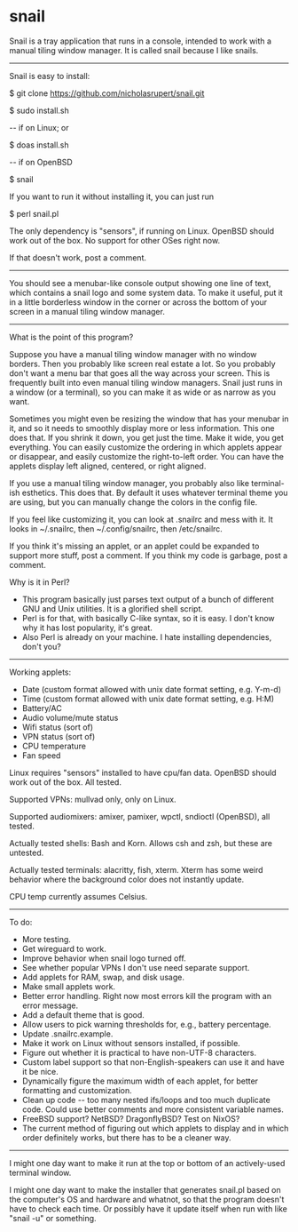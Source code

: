 # snail
Snail is a tray application that runs in a console, intended to work with a manual tiling window manager. It is called snail because I like snails.

---

Snail is easy to install: 

$ git clone https://github.com/nicholasrupert/snail.git
  
$ sudo install.sh

 -- if on Linux; or 
 
$ doas install.sh

 -- if on OpenBSD
  
$ snail
  
  If you want to run it without installing it, you can just run
  
$ perl snail.pl
 
  The only dependency is "sensors", if running on Linux. OpenBSD should work out of the box. No support for other OSes right now.

  If that doesn't work, post a comment.
  
---

You should see a menubar-like console output showing one line of text, which contains a snail logo and some system data. 
To make it useful, put it in a little borderless window in the corner or across the bottom of your screen in a manual tiling window manager.
    
--- 

What is the point of this program?

  Suppose you have a manual tiling window manager with no window borders. Then you probably like screen real estate a lot.
  So you probably don't want a menu bar that goes all the way across your screen. This is frequently built into even manual tiling window managers.
  Snail just runs in a window (or a terminal), so you can make it as wide or as narrow as you want.
  
  Sometimes you might even be resizing the window that has your menubar in it, and so it needs to smoothly display more or less information.
  This one does that. If you shrink it down, you get just the time. Make it wide, you get everything.
  You can easily customize the ordering in which applets appear or disappear, and easily customize the right-to-left order.
  You can have the applets display left aligned, centered, or right aligned.
 
  If you use a manual tiling window manager, you probably also like terminal-ish esthetics. This does that.
  By default it uses whatever terminal theme you are using, but you can manually change the colors in the config file.
 
  If you feel like customizing it, you can look at .snailrc and mess with it. It looks in ~/.snailrc, then ~/.config/snailrc, then /etc/snailrc.

  If you think it's missing an applet, or an applet could be expanded to support more stuff, post a comment.
  If you think my code is garbage, post a comment.

Why is it in Perl?
-  This program basically just parses text output of a bunch of different GNU and Unix utilities. It is a glorified shell script.
-  Perl is for that, with basically C-like syntax, so it is easy. I don't know why it has lost popularity, it's great.
-  Also Perl is already on your machine. I hate installing dependencies, don't you?

---

Working applets:
- Date (custom format allowed with unix date format setting, e.g. Y-m-d)
- Time (custom format allowed with unix date format setting, e.g. H:M)
- Battery/AC
- Audio volume/mute status
- Wifi status (sort of)
- VPN status (sort of)
- CPU temperature
- Fan speed

Linux requires "sensors" installed to have cpu/fan data. OpenBSD should work out of the box. All tested.

Supported VPNs: mullvad only, only on Linux.

Supported audiomixers: amixer, pamixer, wpctl, sndioctl (OpenBSD), all tested.

Actually tested shells: Bash and Korn. Allows csh and zsh, but these are untested.

Actually tested terminals: alacritty, fish, xterm. Xterm has some weird behavior where the background color does not instantly update.

CPU temp currently assumes Celsius.

---

To do:

- More testing.
- Get wireguard to work.
- Improve behavior when snail logo turned off.
- See whether popular VPNs I don't use need separate support.
- Add applets for RAM, swap, and disk usage.
- Make small applets work.
- Better error handling. Right now most errors kill the program with an error message.
- Add a default theme that is good.
- Allow users to pick warning thresholds for, e.g., battery percentage.
- Update .snailrc.example.
- Make it work on Linux without sensors installed, if possible.
- Figure out whether it is practical to have non-UTF-8 characters.
- Custom label support so that non-English-speakers can use it and have it be nice.
- Dynamically figure the maximum width of each applet, for better formatting and customization.
- Clean up code -- too many nested ifs/loops and too much duplicate code. Could use better comments and more consistent variable names.
- FreeBSD support? NetBSD? DragonflyBSD? Test on NixOS?
- The current method of figuring out which applets to display and in which order definitely works, but there has to be a cleaner way.

---

I might one day want to make it run at the top or bottom of an actively-used terminal window. 

I might one day want to make the installer that generates snail.pl based on the computer's OS and hardware and whatnot, so that the program doesn't have to check each time. Or possibly have it update itself when run with like "snail -u" or something.

